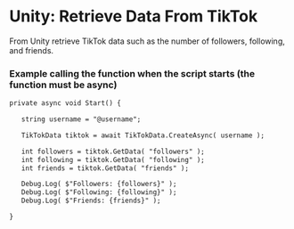 # Unity: Retrieve Data From TikTok

From Unity retrieve TikTok data such as the number of followers, following, and friends.

### Example calling the function when the script starts (the function must be async)

```HTML
private async void Start() {

   string username = "@username";

   TikTokData tiktok = await TikTokData.CreateAsync( username );

   int followers = tiktok.GetData( "followers" );
   int following = tiktok.GetData( "following" );
   int friends = tiktok.GetData( "friends" );

   Debug.Log( $"Followers: {followers}" );
   Debug.Log( $"Following: {following}" );
   Debug.Log( $"Friends: {friends}" );

}
```
